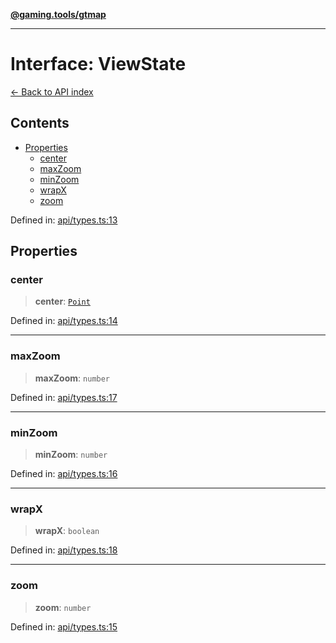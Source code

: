 [**@gaming.tools/gtmap**](README.md)

***

# Interface: ViewState

[← Back to API index](./README.md)

## Contents

- [Properties](#properties)
  - [center](#center)
  - [maxZoom](#maxzoom)
  - [minZoom](#minzoom)
  - [wrapX](#wrapx)
  - [zoom](#zoom)

Defined in: [api/types.ts:13](https://github.com/gamingtools/gt-map/blob/02ad961dd733041f2c6c39034ee7c302a553f45a/packages/gtmap/src/api/types.ts#L13)

## Properties

### center

> **center**: [`Point`](TypeAlias.Point.md)

Defined in: [api/types.ts:14](https://github.com/gamingtools/gt-map/blob/02ad961dd733041f2c6c39034ee7c302a553f45a/packages/gtmap/src/api/types.ts#L14)

***

### maxZoom

> **maxZoom**: `number`

Defined in: [api/types.ts:17](https://github.com/gamingtools/gt-map/blob/02ad961dd733041f2c6c39034ee7c302a553f45a/packages/gtmap/src/api/types.ts#L17)

***

### minZoom

> **minZoom**: `number`

Defined in: [api/types.ts:16](https://github.com/gamingtools/gt-map/blob/02ad961dd733041f2c6c39034ee7c302a553f45a/packages/gtmap/src/api/types.ts#L16)

***

### wrapX

> **wrapX**: `boolean`

Defined in: [api/types.ts:18](https://github.com/gamingtools/gt-map/blob/02ad961dd733041f2c6c39034ee7c302a553f45a/packages/gtmap/src/api/types.ts#L18)

***

### zoom

> **zoom**: `number`

Defined in: [api/types.ts:15](https://github.com/gamingtools/gt-map/blob/02ad961dd733041f2c6c39034ee7c302a553f45a/packages/gtmap/src/api/types.ts#L15)

